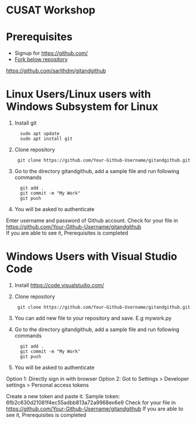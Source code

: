 # CUSAT Workshop
# Prerequisites

- Signup for https://github.com/ 
- [Fork below repository](https://docs.github.com/en/github/getting-started-with-github/fork-a-repo) 

https://github.com/sarithdm/gitandgithub 

# Linux Users/Linux users with Windows Subsystem for Linux 
1. Install git

         sudo apt update
         sudo apt install git

2.  Clone repository

         git clone https://github.com/Your-Github-Username/gitandgithub.git

3. Go to the directory gitandgithub, add a sample file and run following commands

         git add .                              
         git commit -m "My Work"               
         git push                                             
               
4. You will be asked to authenticate     

Enter username and password of Github account.
Check for your file in https://github.com/Your-Github-Username/gitandgithub                                                                                  
If you are able to see it, Prerequisites is completed     



# Windows Users with Visual Studio Code

1. Install https://code.visualstudio.com/ 

2.  Clone repository

         git clone https://github.com/Your-Github-Username/gitandgithub.git

                                                                                                 
3. You can add new file to your repository and save. E.g mywork.py

4. Go to the directory gitandgithub, add a sample file and run following commands

         git add .
         git commit -m "My Work" 
         git push

5. You will be asked to authenticate

Option 1: Directly sign in with browser
Option 2: Got to Settings > Developer settings > Personal access tokens

Create a new token and paste it. Sample token: 6fb2c630d21081f4ec55adbb813a72a9968ex6e9
Check for your file in https://github.com/Your-Github-Username/gitandgithub 
If you are able to see it, Prerequisites is completed 

